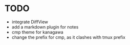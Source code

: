 # TODO

- integrate DiffView
- add a markdown plugin for notes
- cmp theme for kanagawa
- change the prefix for cmp, as it clashes with tmux prefix

